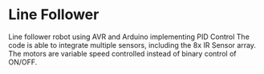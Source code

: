 # Line Follower

Line follower robot using AVR and Arduino implementing PID Control
The code is able to integrate multiple sensors, including the 8x IR Sensor array. The motors are variable speed controlled instead of binary control of ON/OFF.